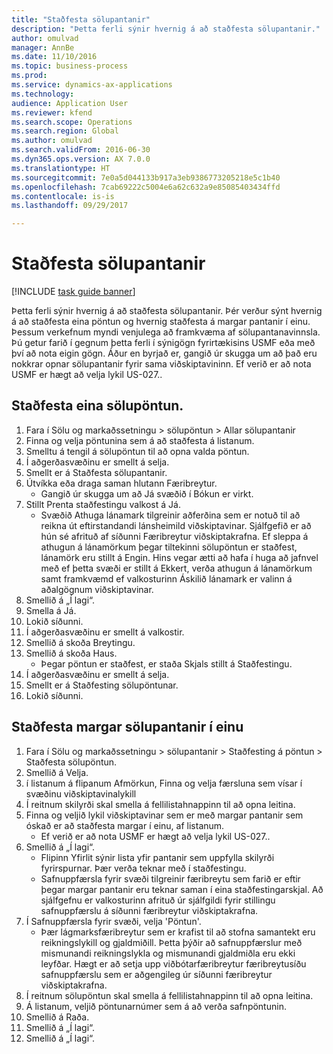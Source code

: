 ```yaml
--- 
title: "Staðfesta sölupantanir"
description: "Þetta ferli sýnir hvernig á að staðfesta sölupantanir."
author: omulvad
manager: AnnBe
ms.date: 11/10/2016
ms.topic: business-process
ms.prod: 
ms.service: dynamics-ax-applications
ms.technology: 
audience: Application User
ms.reviewer: kfend
ms.search.scope: Operations
ms.search.region: Global
ms.author: omulvad
ms.search.validFrom: 2016-06-30
ms.dyn365.ops.version: AX 7.0.0
ms.translationtype: HT
ms.sourcegitcommit: 7e0a5d044133b917a3eb9386773205218e5c1b40
ms.openlocfilehash: 7cab69222c5004e6a62c632a9e85085403434ffd
ms.contentlocale: is-is
ms.lasthandoff: 09/29/2017

---
```

# <a name="confirm-sales-orders"></a>Staðfesta sölupantanir

[!INCLUDE [task guide banner](../../includes/task-guide-banner.md)]

Þetta ferli sýnir hvernig á að staðfesta sölupantanir. Þér verður sýnt hvernig á að staðfesta eina pöntun og hvernig staðfesta á margar pantanir í einu. Þessum verkefnum myndi venjulega að framkvæma af sölupantanavinnsla. Þú getur farið í gegnum þetta ferli í sýnigögn fyrirtækisins USMF eða með því að nota eigin gögn. Áður en byrjað er, gangið úr skugga um að það eru nokkrar opnar sölupantanir fyrir sama viðskiptavininn. Ef verið er að nota USMF er hægt að velja lykil US-027..


## <a name="confirm-a-single-sales-order"></a>Staðfesta eina sölupöntun.
1. Fara í Sölu og markaðssetningu > sölupöntun > Allar sölupantanir
2. Finna og velja pöntunina sem á að staðfesta á listanum.
3. Smelltu á tengil á sölupöntun til að opna valda pöntun.
4. Í aðgerðasvæðinu er smellt á selja.
5. Smellt er á Staðfesta sölupantanir.
6. Útvíkka eða draga saman hlutann Færibreytur.
    * Gangið úr skugga um að Já svæðið í Bókun er virkt.  
7. Stillt Prenta staðfestingu valkost á Já.
    * Svæðið Athuga lánamark tilgreinir aðferðina sem er notuð til að reikna út eftirstandandi lánsheimild viðskiptavinar. Sjálfgefið er að hún sé afrituð af síðunni Færibreytur viðskiptakrafna. Ef sleppa á athugun á lánamörkum þegar tiltekinni sölupöntun er staðfest, lánamörk eru stillt á Engin. Hins vegar ætti að hafa í huga að jafnvel með ef þetta svæði er stillt á Ekkert, verða athugun á lánamörkum samt framkvæmd ef valkosturinn Áskilið lánamark er valinn á aðalgögnum viðskiptavinar.  
8. Smellið á „Í lagi“.
9. Smella á Já.
10. Lokið síðunni.
11. Í aðgerðasvæðinu er smellt á valkostir.
12. Smellið á skoða Breytingu.
13. Smellið á skoða Haus.
    * Þegar pöntun er staðfest, er staða Skjals stillt á Staðfestingu.  
14. Í aðgerðasvæðinu er smellt á selja.
15. Smellt er á Staðfesting sölupöntunar.
16. Lokið síðunni.

## <a name="confirm-multiple-sales-orders-at-once"></a>Staðfesta margar sölupantanir í einu
1. Fara í Sölu og markaðssetningu > sölupantanir > Staðfesting á pöntun > Staðfesta sölupöntun.
2. Smellið á Velja.
3. í listanum á flipanum Afmörkun, Finna og velja færsluna sem vísar í svæðinu viðskiptavinalykill
4. Í reitnum skilyrði skal smella á fellilistahnappinn til að opna leitina.
5. Finna og veljið lykil viðskiptavinar sem er með margar pantanir sem óskað er að staðfesta margar í einu, af listanum.
    * Ef verið er að nota USMF er hægt að velja lykil US-027..  
6. Smellið á „Í lagi“.
    * Flipinn Yfirlit sýnir lista yfir pantanir sem uppfylla skilyrði fyrirspurnar. Þær verða teknar með í staðfestingu.  
    * Safnuppfærsla fyrir svæði tilgreinir færibreytu sem farið er eftir þegar margar pantanir eru teknar saman í eina staðfestingarskjal. Að sjálfgefnu er valkosturinn afrituð úr sjálfgildi fyrir stillingu safnuppfærslu á síðunni færibreytur viðskiptakrafna.  
7. Í Safnuppfærsla fyrir svæði, velja 'Pöntun'.
    * Þær lágmarksfæribreytur sem er krafist til að stofna samantekt eru reikningslykill og gjaldmiðill. Þetta þýðir að safnuppfærslur með mismunandi reikningslykla og mismunandi gjaldmiðla eru ekki leyfðar. Hægt er að setja upp viðbótarfæribreytur færibreytusíðu safnuppfærslu sem er aðgengileg úr síðunni færibreytur viðskiptakrafna.  
8. Í reitnum sölupöntun skal smella á fellilistahnappinn til að opna leitina.
9. Á listanum, veljið pöntunarnúmer sem á að verða safnpöntunin.
10. Smellið á Raða.
11. Smellið á „Í lagi“.
12. Smellið á „Í lagi“.


